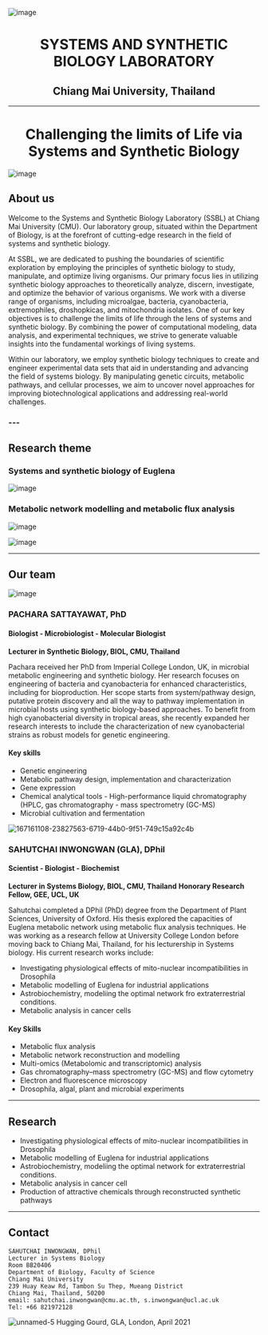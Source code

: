 ![image](https://github.com/SSBLCMU/SSBLCMU.github.io/assets/135954747/f44a9a53-7a2b-4e1b-a0d7-3e3d75b9776c)

<h1 align="center">SYSTEMS AND SYNTHETIC BIOLOGY LABORATORY</h1>

<h2 align="center">Chiang Mai University, Thailand</h2>

---
<h1 align="center">Challenging the limits of Life via Systems and Synthetic Biology</h1>

![image](https://github.com/SSBLCMU/SSBLCMU.github.io/assets/135954747/034c6ec8-82d5-4024-a3a8-ad832bfc8020)  
     
## About us

Welcome to the Systems and Synthetic Biology Laboratory (SSBL) at Chiang Mai University (CMU). Our laboratory group, situated within the Department of Biology, is at the forefront of cutting-edge research in the field of systems and synthetic biology.

At SSBL, we are dedicated to pushing the boundaries of scientific exploration by employing the principles of synthetic biology to study, manipulate, and optimize living organisms. Our primary focus lies in utilizing synthetic biology approaches to theoretically analyze, discern, investigate, and optimize the behavior of various organisms. We work with a diverse range of organisms, including microalgae, bacteria, cyanobacteria, extremophiles, droshopkicas, and mitochondria isolates. One of our key objectives is to challenge the limits of life through the lens of systems and synthetic biology. By combining the power of computational modeling, data analysis, and experimental techniques, we strive to generate valuable insights into the fundamental workings of living systems.

Within our laboratory, we employ synthetic biology techniques to create and engineer experimental data sets that aid in understanding and advancing the field of systems biology. By manipulating genetic circuits, metabolic pathways, and cellular processes, we aim to uncover novel approaches for improving biotechnological applications and addressing real-world challenges.

### --- 

## Research theme
### **Systems and synthetic biology of Euglena**


![image](https://github.com/SSBLCMU/SSBLCMU.github.io/assets/135954747/db31824a-6f5e-46de-8dae-baf4a9b1880f)

### **Metabolic network modelling and metabolic flux analysis**


![image](https://github.com/SSBLCMU/SSBLCMU.github.io/assets/135954747/8794ab33-d4c4-4d50-b763-c472617374f2)



![image](https://github.com/SSBLCMU/SSBLCMU.github.io/assets/135954747/743baf22-a665-46af-bff4-c342790fd043)



---
## Our team 

![image](https://github.com/SSBLCMU/SSBLCMU.github.io/assets/135954747/c13b6284-1a4d-4c7b-ac4f-8207b5d28573)

### **PACHARA SATTAYAWAT, PhD**
#### Biologist - Microbiologist - Molecular Biologist

**Lecturer in Synthetic Biology, BIOL, CMU, Thailand**

Pachara received her PhD from Imperial College London, UK, in microbial metabolic engineering and synthetic biology. Her research focuses on engineering of bacteria and cyanobacteria for enhanced characteristics, including for bioproduction. Her scope starts from system/pathway design, putative protein discovery and all the way to pathway implementation in microbial hosts using synthetic biology-based approaches. To benefit from high cyanobacterial diversity in tropical areas, she recently expanded her research interests to include the characterization of new cyanobacterial strains as robust models for genetic engineering. 

#### Key skills
- Genetic engineering
- Metabolic pathway design, implementation and characterization
- Gene expression 
- Chemical analytical tools - High-performance liquid chromatography (HPLC, gas chromatography - mass spectrometry (GC-MS)
- Microbial cultivation and fermentation




![167161108-23827563-6719-44b0-9f51-749c15a92c4b](https://github.com/SSBLCMU/SSBLCMU.github.io/assets/135954747/409af183-bd3d-434d-9a14-1ac8583172e1)
### **SAHUTCHAI INWONGWAN (GLA), DPhil**
#### Scientist - Biologist - Biochemist
**Lecturer in Systems Biology, BIOL, CMU, Thailand**
**Honorary Research Fellow, GEE, UCL, UK**

Sahutchai completed a DPhil (PhD) degree from the Department of Plant Sciences, University of Oxford. 
His thesis explored the capacities of Euglena metabolic network using metabolic flux analysis techniques. 
He was working as a research fellow at University College London before moving back to Chiang Mai, Thailand, for his lecturership in Systems biology.
His current research works include: 
- Investigating physiological effects of mito-nuclear incompatibilities in Drosophila
- Metabolic modelling of Euglena for industrial applications
- Astrobiochemistry, modeliing the optimal network fro extraterrestrial conditions.  
- Metabolic analysis in cancer cells

#### Key Skills
- Metabolic flux analysis
- Metabolic network reconstruction and modelling 
- Multi-omics (Metabolomic and transcriptomic) analysis
- Gas chromatography–mass spectrometry (GC-MS) and flow cytometry
- Electron and fluorescence microscopy 
- Drosophila, algal, plant and microbial experiments


---

## Research

* Investigating physiological effects of mito-nuclear incompatibilities in Drosophila
* Metabolic modelling of Euglena for industrial applications
* Astrobiochemistry, modeliing the optimal network for extraterrestrial conditions.
* Metabolic analysis in cancer cell
* Production of attractive chemicals through reconstructed synthetic pathways

---

## Contact
```
SAHUTCHAI INWONGWAN, DPhil
Lecturer in Systems Biology
Room BB20406
Department of Biology, Faculty of Science
Chiang Mai University
239 Huay Keaw Rd, Tambon Su Thep, Mueang District
Chiang Mai, Thailand, 50200
email: sahutchai.inwongwan@cmu.ac.th, s.inwongwan@ucl.ac.uk
Tel: +66 821972128
```
![unnamed-5](https://user-images.githubusercontent.com/77986547/166148973-b247c06c-0b85-4042-a590-12fdbff6ca1e.jpg)
Hugging Gourd, GLA, London, April 2021
